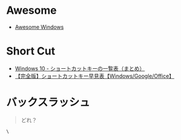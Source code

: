# Awesome

- [Awesome Windows](https://github.com/Awesome-Windows/Awesome#readme)

# Short Cut

- [Windows 10 - ショートカットキーの一覧表（まとめ）](https://pc-karuma.net/windows-10-keyboard-shortcuts-list/#google_vignette)
- [【完全版】ショートカットキー早見表【Windows/Google/Office】](https://techmania.jp/blog/windows-shortcutkey/)

# バックスラッシュ

> どれ？

```
\
```
